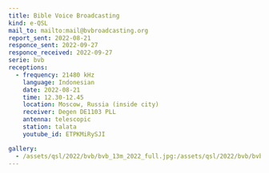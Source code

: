 ```yaml
---
title: Bible Voice Broadcasting
kind: e-QSL
mail_to: mailto:mail@bvbroadcasting.org
report_sent: 2022-08-21
responce_sent: 2022-09-27
responce_received: 2022-09-27
serie: bvb
receptions:
  - frequency: 21480 kHz
    language: Indonesian
    date: 2022-08-21
    time: 12.30-12.45
    location: Moscow, Russia (inside city)
    receiver: Degen DE1103 PLL
    antenna: telescopic
    station: talata
    youtube_id: ETPKMiRySJI

gallery:
  - /assets/qsl/2022/bvb/bvb_13m_2022_full.jpg:/assets/qsl/2022/bvb/bvb_13m_2022_small.jpg
---
```

